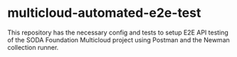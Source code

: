 # multicloud-automated-e2e-test
This repository has the necessary config and tests to setup E2E API testing of the SODA Foundation Multicloud project using Postman and the Newman collection runner.
